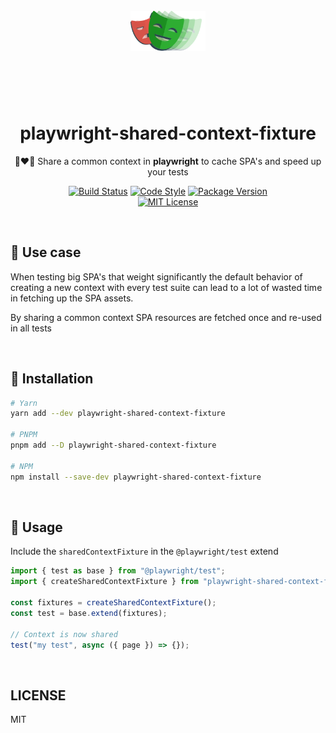 <div align="center">
  <br>
  <header>
    <img src="https://github.com/cubanducko/playwright-shared-context-fixture/blob/main/assets/logo.webp?raw=true" height="64" />
  </header>
  <br>
  <h1>playwright-shared-context-fixture</h1>
  <p> 👩‍❤️‍👩 Share a common context in <strong>playwright</strong> to cache SPA's and speed up your tests</p>
</div>

<div align="center">

[![Build Status][build-badge]][build-link]
[![Code Style][prettier-badge]][prettier-link]
[![Package Version][npm-badge]][npm-link] <br>
[![MIT License][license-badge]][license-link]

</div>

<br>

## 🚀 Use case

<p>When testing big SPA's that weight significantly the default behavior of creating a new context with every test suite can lead to a lot of wasted time in fetching up the SPA assets.</p>
<p>By sharing a common context SPA resources are fetched once and re-used in all tests</p>

<br>

## 🌱 Installation

```bash
# Yarn
yarn add --dev playwright-shared-context-fixture

# PNPM
pnpm add --D playwright-shared-context-fixture

# NPM
npm install --save-dev playwright-shared-context-fixture

```

<br>

## 📝 Usage

Include the `sharedContextFixture` in the `@playwright/test` extend

```ts
import { test as base } from "@playwright/test";
import { createSharedContextFixture } from "playwright-shared-context-fixture";

const fixtures = createSharedContextFixture();
const test = base.extend(fixtures);

// Context is now shared
test("my test", async ({ page }) => {});
```

<br>

## LICENSE

MIT

[license-badge]: https://img.shields.io/badge/License-MIT-yellow.svg
[license-link]: https://opensource.org/licenses/MIT
[npm-badge]: https://img.shields.io/npm/v/playwright-shared-context-fixture
[npm-link]: https://www.npmjs.com/package/playwright-shared-context-fixture
[prettier-badge]: https://img.shields.io/badge/code_style-prettier-ff69b4.svg?logo=prettier
[prettier-link]: https://prettierjs.org/en/download/
[build-badge]: https://github.com/cubanducko/playwright-shared-context-fixture/actions/workflows/build.yml/badge.svg
[build-link]: https://github.com/cubanducko/playwright-shared-context-fixture/actions/workflows/build.yml
